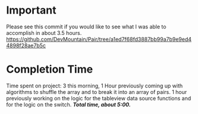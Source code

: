 
# Important
Please see this commit if you would like to see what I was able to accomplish in about 3.5 hours. 
https://github.com/DevMountain/Pair/tree/a1ed7f68fd3887bb99a7b9e9ed44898f28ae7b5c



# Completion Time
Time spent on project: 3 this morning, 1 Hour previously coming up with algorithms to shuffle the array and to break it into an array of pairs. 1 hour previously working on the logic for the tableview data source functions and for the logic on the switch. 
*__Total time, about 5:00.__*
